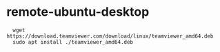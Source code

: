 # remote-ubuntu-desktop

      wget https://download.teamviewer.com/download/linux/teamviewer_amd64.deb
      sudo apt install ./teamviewer_amd64.deb
